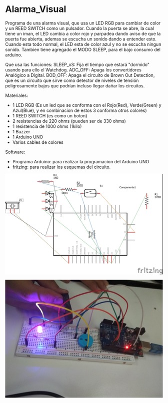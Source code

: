 # Alarma_Visual

Programa de una alarma visual, que usa un LED RGB para cambiar de color y un REED SWITCH como un pulsador.
Cuando la puerta se abre, la cual tiene un iman, el LED cambia a color rojo y parpadea dando aviso de que la puerta fue abierta, ademas se escucha un sonido dando a entender esto.
Cuando esta todo normal, el LED esta de color azul y no se escucha ningun sonido.
Tambien tiene agregado el MODO SLEEP, para el bajo consumo del arduino.

Que usa las funciones:
SLEEP_xS: Fija el tiempo que estará "dormido" usando para ello el Watchdog.
ADC_OFF: Apaga los convertidores Analógico a Digital.
BOD_OFF: Apaga el circuito de Brown Out Detection, que es un circuito que sirve como detector de niveles de tensión
peligrosamente bajos que podrían incluso llegar dañar los circuitos.

Materiales:
- 1 LED RGB (Es un led que se conforma con el Rojo(Red), Verde(Green) y Azul(Blue), y en combinacion de estos 3 conforma otros colores) 
- 1 REED SWITCH (es como un boton)
- 2 resistencias de 220 ohms (pueden ser de 330 ohms)
- 1 resistencia de 1000 ohms (1kilo)
- 1 Buzzer
- 1 Arduino UNO
- Varios cables de colores 

Software:
- Programa Arduino: para realizar la programacion del Arduino UNO
- fritzing: para realizar los esquemas del circuito.

![Esquema del Circuito](https://github.com/Sarahi-Perez/Alarma_Visual/blob/master/Esquema_Alarma.jpg "Esquema del circuito")

![Circuito con iman](https://github.com/Sarahi-Perez/Alarma_Visual/blob/master/IMG_20180315_092442.jpg "Circuito cuando el iman esta cerca")
